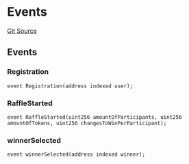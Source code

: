 # Events
[Git Source](https://github.com/DappScout/LotteryProtocol/blob/64abedbd54d8c6538a13099ba9e5e25070bdb754/src/libs/Events.sol)


## Events
### Registration

```solidity
event Registration(address indexed user);
```

### RaffleStarted

```solidity
event RaffleStarted(uint256 amountOfParticipants, uint256 amountOfTokens, uint256 changesToWinPerParticipant);
```

### winnerSelected

```solidity
event winnerSelected(address indexed winner);
```

